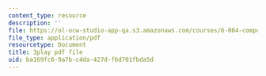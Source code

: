 ```yaml
---
content_type: resource
description: ''
file: https://ol-ocw-studio-app-qa.s3.amazonaws.com/courses/6-004-computation-structures-spring-2017/ba169fc69a7bc4da427df6d701fbda5d_F5-87RM_zHA.pdf
file_type: application/pdf
resourcetype: Document
title: 3play pdf file
uid: ba169fc6-9a7b-c4da-427d-f6d701fbda5d
---
```

